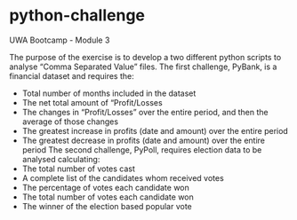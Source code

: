 # python-challenge
UWA Bootcamp - Module 3

The purpose of the exercise is to develop a two different python scripts to analyse “Comma Separated Value” files. The first challenge, PyBank, is a financial dataset and requires the: 
-	Total number of months included in the dataset
-	The net total amount of “Profit/Losses
-	The changes in “Profit/Losses” over the entire period, and then the average of those changes 
-	The greatest increase in profits (date and amount) over the entire period
-	The greatest decrease in profits (date and amount) over the entire period
The second challenge, PyPoll, requires election data to be analysed calculating:
-	The total number of votes cast
-	A complete list of the candidates whom received votes
-	The percentage of votes each candidate won
-	The total number of votes each candidate won
-	The winner of the election based popular vote
